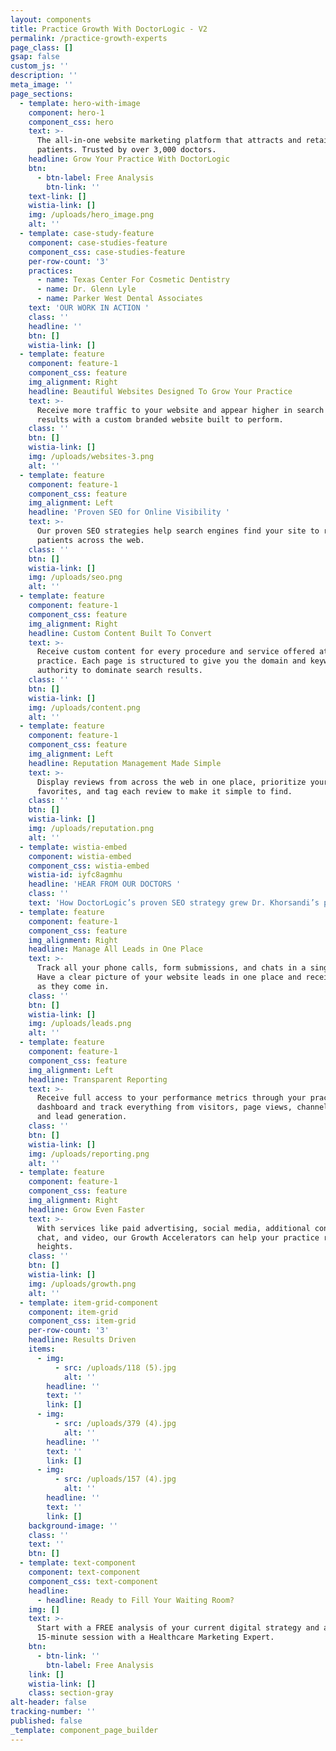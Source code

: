 ```yaml
---
layout: components
title: Practice Growth With DoctorLogic - V2
permalink: /practice-growth-experts
page_class: []
gsap: false
custom_js: ''
description: ''
meta_image: ''
page_sections:
  - template: hero-with-image
    component: hero-1
    component_css: hero
    text: >-
      The all-in-one website marketing platform that attracts and retains more
      patients. Trusted by over 3,000 doctors. 
    headline: Grow Your Practice With DoctorLogic
    btn:
      - btn-label: Free Analysis
        btn-link: ''
    text-link: []
    wistia-link: []
    img: /uploads/hero_image.png
    alt: ''
  - template: case-study-feature
    component: case-studies-feature
    component_css: case-studies-feature
    per-row-count: '3'
    practices:
      - name: Texas Center For Cosmetic Dentistry
      - name: Dr. Glenn Lyle
      - name: Parker West Dental Associates
    text: 'OUR WORK IN ACTION '
    class: ''
    headline: ''
    btn: []
    wistia-link: []
  - template: feature
    component: feature-1
    component_css: feature
    img_alignment: Right
    headline: Beautiful Websites Designed To Grow Your Practice
    text: >-
      Receive more traffic to your website and appear higher in search engine
      results with a custom branded website built to perform. 
    class: ''
    btn: []
    wistia-link: []
    img: /uploads/websites-3.png
    alt: ''
  - template: feature
    component: feature-1
    component_css: feature
    img_alignment: Left
    headline: 'Proven SEO for Online Visibility '
    text: >-
      Our proven SEO strategies help search engines find your site to reach more
      patients across the web.
    class: ''
    btn: []
    wistia-link: []
    img: /uploads/seo.png
    alt: ''
  - template: feature
    component: feature-1
    component_css: feature
    img_alignment: Right
    headline: Custom Content Built To Convert
    text: >-
      Receive custom content for every procedure and service offered at your
      practice. Each page is structured to give you the domain and keyword
      authority to dominate search results.
    class: ''
    btn: []
    wistia-link: []
    img: /uploads/content.png
    alt: ''
  - template: feature
    component: feature-1
    component_css: feature
    img_alignment: Left
    headline: Reputation Management Made Simple
    text: >-
      Display reviews from across the web in one place, prioritize your
      favorites, and tag each review to make it simple to find.
    class: ''
    btn: []
    wistia-link: []
    img: /uploads/reputation.png
    alt: ''
  - template: wistia-embed
    component: wistia-embed
    component_css: wistia-embed
    wistia-id: iyfc8agmhu
    headline: 'HEAR FROM OUR DOCTORS '
    class: ''
    text: 'How DoctorLogic’s proven SEO strategy grew Dr. Khorsandi’s practice.  '
  - template: feature
    component: feature-1
    component_css: feature
    img_alignment: Right
    headline: Manage All Leads in One Place
    text: >-
      Track all your phone calls, form submissions, and chats in a single place.
      Have a clear picture of your website leads in one place and receive alerts
      as they come in.
    class: ''
    btn: []
    wistia-link: []
    img: /uploads/leads.png
    alt: ''
  - template: feature
    component: feature-1
    component_css: feature
    img_alignment: Left
    headline: Transparent Reporting
    text: >-
      Receive full access to your performance metrics through your practice
      dashboard and track everything from visitors, page views, channel source,
      and lead generation.
    class: ''
    btn: []
    wistia-link: []
    img: /uploads/reporting.png
    alt: ''
  - template: feature
    component: feature-1
    component_css: feature
    img_alignment: Right
    headline: Grow Even Faster
    text: >-
      With services like paid advertising, social media, additional content,
      chat, and video, our Growth Accelerators can help your practice reach new
      heights. 
    class: ''
    btn: []
    wistia-link: []
    img: /uploads/growth.png
    alt: ''
  - template: item-grid-component
    component: item-grid
    component_css: item-grid
    per-row-count: '3'
    headline: Results Driven
    items:
      - img:
          - src: /uploads/118 (5).jpg
            alt: ''
        headline: ''
        text: ''
        link: []
      - img:
          - src: /uploads/379 (4).jpg
            alt: ''
        headline: ''
        text: ''
        link: []
      - img:
          - src: /uploads/157 (4).jpg
            alt: ''
        headline: ''
        text: ''
        link: []
    background-image: ''
    class: ''
    text: ''
    btn: []
  - template: text-component
    component: text-component
    component_css: text-component
    headline:
      - headline: Ready to Fill Your Waiting Room?
    img: []
    text: >-
      Start with a FREE analysis of your current digital strategy and a
      15-minute session with a Healthcare Marketing Expert.
    btn:
      - btn-link: ''
        btn-label: Free Analysis
    link: []
    wistia-link: []
    class: section-gray
alt-header: false
tracking-number: ''
published: false
_template: component_page_builder
---
```


